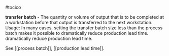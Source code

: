 #tocico

<b>transfer batch</b> - The quantity or volume of output that is to be completed at a workstation before that output is transferred to the next workstation. 
Usage: In many cases, setting the transfer batch size less than the process batch makes it possible to dramatically reduce production lead time. dramatically reduce production lead time. 



See:[[process batch]], [[production lead time]].



